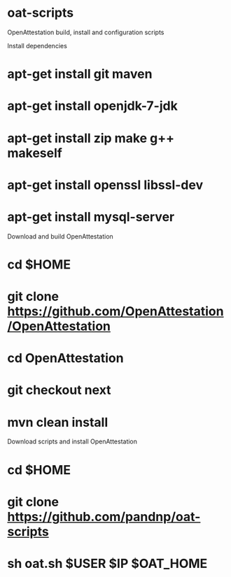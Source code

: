 oat-scripts
===========

OpenAttestation build, install and configuration scripts

Install dependencies

# apt-get install git maven
# apt-get install openjdk-7-jdk
# apt-get install zip make g++ makeself
# apt-get install openssl libssl-dev
# apt-get install mysql-server

Download and build OpenAttestation

# cd $HOME
# git clone https://github.com/OpenAttestation/OpenAttestation
# cd OpenAttestation
# git checkout next
# mvn clean install

Download scripts and install OpenAttestation

# cd $HOME
# git clone https://github.com/pandnp/oat-scripts
# sh oat.sh $USER $IP $OAT_HOME
